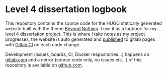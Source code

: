 # Level 4 dissertation logbook

This repository contains the source code for the HUGO statically generated website built with the theme [Beyond Nothing](https://themes.gohugo.io/beyondnothing/). I use it as a logbook for my level 4 dissertation project. This is where I take notes as my project progresses, the website is auto generated and [published](https://dissertation.guillaume.desusanne.com) to gitlab pages with [Gitlab CI](https://gitlab.com/visualising-sensitivity-classification-features/logbook/pipelines) on each code change.

Development (issues, boards, CI, Docker respositories...) happens on [gitlab.com](https://gitlab.com/visualising-sensitivity-classification-features/logbook) and a mirror (source code only, no issues etc...) of this repository is available on [github.com](https://github.com/guillaumedsde/dissertation-logbook).
